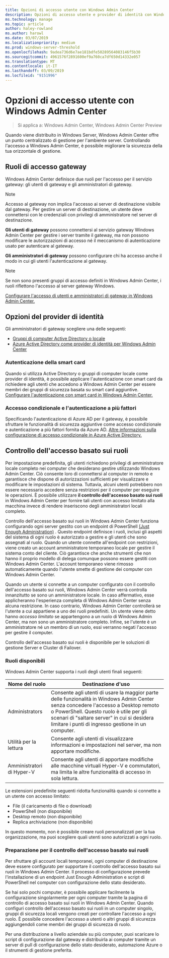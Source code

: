 ```yaml
---
title: Opzioni di accesso utente con Windows Admin Center
description: Opzioni di accesso utente e provider di identità con Windows Admin Center (Project Honolulu)
ms.technology: manage
ms.topic: article
author: haley-rowland
ms.author: harowl
ms.date: 03/07/2019
ms.localizationpriority: medium
ms.prod: windows-server-threshold
ms.openlocfilehash: 9adea736d6e7ae181bdfe50289564083146f5b30
ms.sourcegitcommit: 4961576f2891600ef9a760ca7df650d14332e057
ms.translationtype: MT
ms.contentlocale: it-IT
ms.lasthandoff: 03/09/2019
ms.locfileid: "9151996"
---
```

# Opzioni di accesso utente con Windows Admin Center

>Si applica a: Windows Admin Center, Windows Admin Center Preview

Quando viene distribuito in Windows Server, Windows Admin Center offre un punto centralizzato di gestione per l'ambiente server. Controllando l'accesso a Windows Admin Center, è possibile migliorare la sicurezza della tua orizzontale di gestione.

## Ruoli di accesso gateway

Windows Admin Center definisce due ruoli per l'accesso per il servizio gateway: gli utenti di gateway e gli amministratori di gateway.

> [!NOTE]
> Accesso al gateway non implica l'accesso ai server di destinazione visibile dal gateway. Per gestire un server di destinazione, un utente deve connettersi con le credenziali con privilegi di amministratore nel server di destinazione.

**Gli utenti di gateway** possono connettersi al servizio gateway Windows Admin Center per gestire i server tramite il gateway, ma non possono modificare le autorizzazioni di accesso né il meccanismo di autenticazione usato per autenticare al gateway.

**Gli amministratori di gateway** possono configurare chi ha accesso anche il modo in cui gli utenti l'autenticazione al gateway.

>[!NOTE]
> Se non sono presenti gruppi di accesso definiti in Windows Admin Center, i ruoli riflettono l'accesso al server gateway Windows. 

[Configurare l'accesso di utenti e amministratori di gateway in Windows Admin Center.](../configure/user-access-control.md)

## Opzioni del provider di identità

Gli amministratori di gateway scegliere una delle seguenti:

 - [Gruppi di computer Active Directory o locale](../configure/user-access-control.md#active-directory-or-local-machine-groups)
 - [Azure Active Directory come provider di identità per Windows Admin Center](../configure/user-access-control.md#azure-active-directory)


### Autenticazione della smart card

Quando si utilizza Active Directory o gruppi di computer locale come provider di identità, è possibile applicare l'autenticazione con smart card da richiedere agli utenti che accedono a Windows Admin Center per essere membri dei gruppi di sicurezza basata su smart card aggiuntive. [Configurare l'autenticazione con smart card in Windows Admin Center.](../configure/user-access-control.md#active-directory-or-local-machine-groups)

### Accesso condizionale e l'autenticazione a più fattori

Specificando l'autenticazione di Azure AD per il gateway, è possibile sfruttare le funzionalità di sicurezza aggiuntive come accesso condizionale e autenticazione a più fattori fornita da Azure AD. [Altre informazioni sulla configurazione di accesso condizionale in Azure Active Directory.](https://docs.microsoft.com/azure/active-directory/active-directory-conditional-access-azure-portal-get-started)

## Controllo dell'accesso basato sui ruoli

Per impostazione predefinita, gli utenti richiedono privilegi di amministratore locale completo nei computer che desiderano gestire utilizzando Windows Admin Center.
Ciò consente loro di connettersi al computer in remoto e garantisce che dispone di autorizzazioni sufficienti per visualizzare e modificare le impostazioni di sistema.
Tuttavia, alcuni utenti potrebbero non essere necessario accedere senza restrizioni per il computer per eseguire le operazioni.
È possibile utilizzare **il controllo dell'accesso basato sui ruoli** in Windows Admin Center per fornire tali utenti con accesso limitato alla macchina invece di rendere inseriscono degli amministratori locali completo.

Controllo dell'accesso basato sui ruoli in Windows Admin Center funziona configurando ogni server gestito con un endpoint di PowerShell [(Just Enough Administration)](https://aka.ms/jeadocs) .
Questo endpoint definisce i ruoli, inclusi gli aspetti del sistema di ogni ruolo è autorizzato a gestire e gli utenti che sono assegnati al ruolo.
Quando un utente connette all'endpoint con restrizioni, viene creato un account amministratore temporaneo locale per gestire il sistema conto del cliente.
Ciò garantisce che anche strumenti che non hanno il proprio modello di delega comunque possono essere gestiti con Windows Admin Center.
L'account temporaneo viene rimosso automaticamente quando l'utente smette di gestione dei computer con Windows Admin Center.

Quando un utente si connette a un computer configurato con il controllo dell'accesso basato sui ruoli, Windows Admin Center verrà controlla innanzitutto se sono un amministratore locale.
In caso affermativo, esse applicheranno l'esperienza completa di Windows Admin Center senza alcuna restrizione.
In caso contrario, Windows Admin Center controllerà se l'utente a cui appartiene a uno dei ruoli predefiniti.
Un utente viene detto hanno *accesso limitato* se appartengono a un ruolo di Windows Admin Center, ma non sono un amministratore completo.
Infine, se l'utente è un amministratore né un membro di un ruolo, essi verranno negati l'accesso per gestire il computer.

Controllo dell'accesso basato sui ruoli è disponibile per le soluzioni di gestione Server e Cluster di Failover.

### Ruoli disponibili

Windows Admin Center supporta i ruoli degli utenti finali seguenti:

Nome del ruolo | Destinazione d'uso
----------|-------------
Administrators | Consente agli utenti di usare la maggior parte delle funzionalità in Windows Admin Center senza concedere l'accesso a Desktop remoto o PowerShell. Questo ruolo è utile per gli scenari di "saltare server" in cui si desidera limitare i punti di ingresso gestione in un computer.
Utilità per la lettura | Consente agli utenti di visualizzare informazioni e impostazioni nel server, ma non apportare modifiche.
Amministratori di Hyper-V | Consente agli utenti di apportare modifiche alle macchine virtuali Hyper-V e commutatori, ma limita le altre funzionalità di accesso in sola lettura.

Le estensioni predefinite seguenti ridotta funzionalità quando si connette a un utente con accesso limitato:

- File (il caricamento di file o download)
- PowerShell (non disponibile)
- Desktop remoto (non disponibile)
- Replica archiviazione (non disponibile)

In questo momento, non è possibile creare ruoli personalizzati per la tua organizzazione, ma puoi scegliere quali utenti sono autorizzati a ogni ruolo.

### Preparazione per il controllo dell'accesso basato sui ruoli

Per sfruttare gli account locali temporanei, ogni computer di destinazione deve essere configurato per supportare il controllo dell'accesso basato sui ruoli in Windows Admin Center.
Il processo di configurazione prevede l'installazione di un endpoint Just Enough Administration e script di PowerShell nel computer con configurazione dello stato desiderato.

Se hai solo pochi computer, è possibile applicare facilmente la configurazione singolarmente per ogni computer tramite la pagina di controllo di accesso basato sui ruoli in Windows Admin Center.
Quando configuri controllo dell'accesso basato sui ruoli in un computer singolo, gruppi di sicurezza locali vengono creati per controllare l'accesso a ogni ruolo.
È possibile concedere l'accesso a utenti o altri gruppi di sicurezza aggiungendoli come membri dei gruppi di sicurezza di ruolo.

Per una distribuzione a livello aziendale su più computer, puoi scaricare lo script di configurazione dal gateway e distribuirla ai computer tramite un server di pull di configurazione dello stato desiderato, automazione Azure o il strumenti di gestione preferita.
